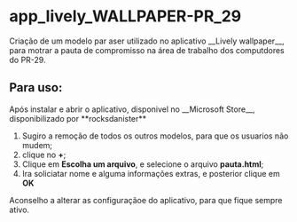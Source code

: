 # app_lively_WALLPAPER-PR_29
<p> Criação de um modelo par aser utilizado no aplicativo __Lively wallpaper__, para motrar a pauta de compromisso na área de trabalho dos computdores do PR-29.  </p>

## Para uso:
<p> Após instalar e abrir o aplicativo, disponivel no __Microsoft Store__, disponibilizado por **rocksdanister**</p>

1. Sugiro a remoção de todos os outros modelos, para que os usuarios não mudem;
2. clique no __+__;
3. Clique em __Escolha um arquivo__, e selecione o arquivo **pauta.html**;
4. Ira soliciatar nome e alguma informações extras, e posterior clique em __OK__

<p> Aconselho a alterar as configuraçãoe do aplicativo, para que fique sempre ativo.</p>